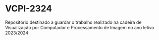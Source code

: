 # VCPI-2324

Repositório destinado a guardar o trabalho realizado na cadeira de Visualização por Computador e Processamento de Imagem no ano letivo 2023/2024
